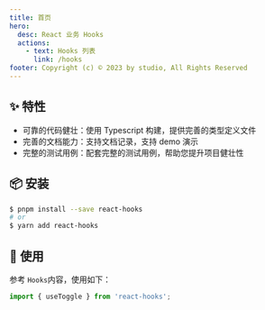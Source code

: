 ```yaml
---
title: 首页
hero:
  desc: React 业务 Hooks
  actions:
    - text: Hooks 列表
      link: /hooks
footer: Copyright (c) © 2023 by studio, All Rights Reserved
---
```


## ✨ 特性

- 可靠的代码健壮：使用 Typescript 构建，提供完善的类型定义文件
- 完善的文档能力：支持文档记录，支持 demo 演示
- 完整的测试用例：配套完整的测试用例，帮助您提升项目健壮性

## 📦 安装

```bash
$ pnpm install --save react-hooks
# or
$ yarn add react-hooks
```

## 🔨 使用

参考 `Hooks`内容，使用如下：

```ts
import { useToggle } from 'react-hooks';
```
